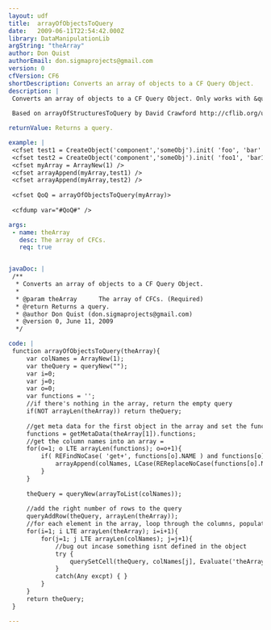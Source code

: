 ```yaml
---
layout: udf
title:  arrayOfObjectsToQuery
date:   2009-06-11T22:54:42.000Z
library: DataManipulationLib
argString: "theArray"
author: Don Quist
authorEmail: don.sigmaprojects@gmail.com
version: 0
cfVersion: CF6
shortDescription: Converts an array of objects to a CF Query Object.
description: |
 Converts an array of objects to a CF Query Object. Only works with &quot;Bean&quot; style CFCs. Uses the result of all getX methods to populate the query. 
 
 Based on arrayOfStructuresToQuery by David Crawford http://cflib.org/udf/ArrayOfStructuresToQuery

returnValue: Returns a query.

example: |
 <cfset test1 = CreateObject('component','someObj').init( 'foo', 'bar' ) />
 <cfset test2 = CreateObject('component','someObj').init( 'foo1', 'bar1' ) />
 <cfset myArray = ArrayNew(1) />
 <cfset arrayAppend(myArray,test1) />
 <cfset arrayAppend(myArray,test2) />
 
 <cfset QoQ = arrayOfObjectsToQuery(myArray)>
 
 <cfdump var="#QoQ#" />

args:
 - name: theArray
   desc: The array of CFCs.
   req: true


javaDoc: |
 /**
  * Converts an array of objects to a CF Query Object.
  * 
  * @param theArray      The array of CFCs. (Required)
  * @return Returns a query. 
  * @author Don Quist (don.sigmaprojects@gmail.com) 
  * @version 0, June 11, 2009 
  */

code: |
 function arrayOfObjectsToQuery(theArray){
     var colNames = ArrayNew(1);
     var theQuery = queryNew("");
     var i=0;
     var j=0;
     var o=0;
     var functions = '';
     //if there's nothing in the array, return the empty query
     if(NOT arrayLen(theArray)) return theQuery;
     
     //get meta data for the first object in the array and set the functions
     functions = getMetaData(theArray[1]).functions;
     //get the column names into an array =    
     for(o=1; o LTE arrayLen(functions); o=o+1){
         if( REFindNoCase( 'get+', functions[o].NAME ) and functions[o].NAME IS NOT 'init' ) {
             arrayAppend(colNames, LCase(REReplaceNoCase(functions[o].NAME, "^get",'' )) );
         }
     }
 
     theQuery = queryNew(arrayToList(colNames));
     
     //add the right number of rows to the query
     queryAddRow(theQuery, arrayLen(theArray));
     //for each element in the array, loop through the columns, populating the query
     for(i=1; i LTE arrayLen(theArray); i=i+1){
         for(j=1; j LTE arrayLen(colNames); j=j+1){
             //bug out incase something isnt defined in the object
             try {
                 querySetCell(theQuery, colNames[j], Evaluate('theArray[i].get#colNames[j]#()'), i);
             }
             catch(Any excpt) { }
         }
     }
     return theQuery;
 }

---
```


